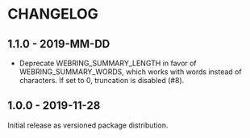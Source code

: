 CHANGELOG
=========

1.1.0 - 2019-MM-DD
------------------

- Deprecate WEBRING_SUMMARY_LENGTH in favor of WEBRING_SUMMARY_WORDS, which
  works with words instead of characters. If set to 0, truncation is disabled
  (#8).


1.0.0 - 2019-11-28
------------------

Initial release as versioned package distribution.
